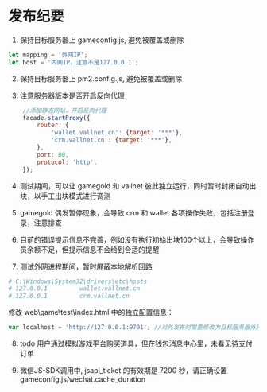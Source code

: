 # 发布纪要

1. 保持目标服务器上 gameconfig.js, 避免被覆盖或删除
```js
let mapping = '外网IP';
let host = '内网IP，注意不是127.0.0.1';
```

2. 保持目标服务器上 pm2.config.js, 避免被覆盖或删除

3. 注意服务器版本是否开启反向代理
```js
    //添加静态网站，开启反向代理
    facade.startProxy({
        router: {
            'wallet.vallnet.cn': {target: '***'},
            'crm.vallnet.cn': {target: '***'},
        },
        port: 80,
        protocol: 'http',
    });
```

4. 测试期间，可以让 gamegold 和 vallnet 彼此独立运行，同时暂时封闭自动出块，以手工出块模式进行调测

5. gamegold 偶发暂停现象，会导致 crm 和 wallet 各项操作失败，包括注册登录，注意排查

6. 目前的错误提示信息不完善，例如没有执行初始出块100个以上，会导致操作员余额不足，但提示信息不会给到合适的提醒

7. 测试外网进程期间，暂时屏蔽本地解析回路 

```bash
# C:\Windows\System32\drivers\etc\hosts
# 127.0.0.1 		wallet.vallnet.cn
# 127.0.0.1 		crm.vallnet.cn
```

修改 web\game\test\index.html 中的独立配置信息：
```js
var localhost = 'http://127.0.0.1:9701'; //对外发布时需要修改为目标服务器外网地址
```

8. todo 用户通过模拟游戏平台购买道具，但在钱包消息中心里，未看见待支付订单

9. 微信JS-SDK调用中, jsapi_ticket 的有效期是 7200 秒，请正确设置 gameconfig.js/wechat.cache_duration
